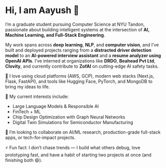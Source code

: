 # Hi, I am Aayush 👋

I’m a graduate student pursuing Computer Science at NYU Tandon, passionate about building intelligent systems at the intersection of **AI, Machine Learning, and Full-Stack Engineering**.

My work spans across **deep learning**, **NLP**, and **computer vision**, and I’ve built and deployed projects ranging from a **distracted driver detection model** to an **AI-powered interview assistant** and a **resume analyzer using OpenAI APIs**. I’ve interned at organizations like **DRDO**, **Beahead Pvt Ltd**, **Clovity**, and currently contribute to **ZofAI** on cutting-edge AI safety tasks.

🚀 I love using cloud platforms (AWS, GCP), modern web stacks (Next.js, Flask, FastAPI), and tools like Hugging Face, PyTorch, and MongoDB to bring my ideas to life.

🔭 My current interests include:
- Large Language Models & Responsible AI
- FinTech + ML
- Chip Design Optimization with Graph Neural Networks
- Digital Twin Simulations for Semiconductor Manufacturing

🤝 I’m looking to collaborate on AI/ML research, production-grade full-stack apps, or tech-for-impact projects.

⚡ Fun fact: I don’t chase trends — I build what others debug, love prototyping fast, and have a habit of starting two projects at once (and finishing both 😄).

